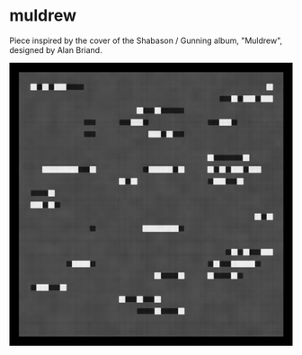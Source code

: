 # muldrew

Piece inspired by the cover of the Shabason / Gunning album, "Muldrew", designed by Alan Briand.

![muldrew1](muldrew1.png)
